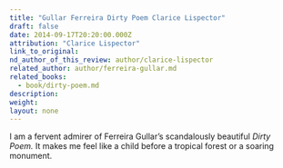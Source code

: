 ```yaml
---
title: "Gullar Ferreira Dirty Poem Clarice Lispector"
draft: false
date: 2014-09-17T20:20:00.000Z
attribution: "Clarice Lispector"
link_to_original:
nd_author_of_this_review: author/clarice-lispector
related_author: author/ferreira-gullar.md
related_books:
  - book/dirty-poem.md
description:
weight:
layout: none
---
```

I am a fervent admirer of Ferreira Gullar’s scandalously beautiful *Dirty Poem.* It makes me feel like a child before a tropical forest or a soaring monument.


